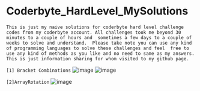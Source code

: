 # Coderbyte_HardLevel_MySolutions

`This is just my naive solutions for coderbyte hard level challenge codes from my coderbyte account. All challenges took me beyond 30 minutes to a couple of hours and 
 sometimes a few days to a couple of weeks to solve and understand.  Please take note you can use any kind of programming languages to solve these challenges and feel 
 free to use any kind of methods as you like and no need to same as my answers.
 This is just information sharing for whom visited to my github page. `


`[1] Bracket Combinations`
![image](https://github.com/Thein-Naing/Coderbyte_HardLevel_MySolutions/assets/117463446/e6a8da4d-52cf-464b-b809-e1440d9bb767)
![image](https://github.com/Thein-Naing/Coderbyte_HardLevel_MySolutions/assets/117463446/2dd3092c-f894-4c1f-a21a-d4bd4ec373e5)

`[2]ArrayRotation`
![image](https://github.com/Thein-Naing/Coderbyte_HardLevel_MySolutions/assets/117463446/2a62b03c-4ebb-4db0-9886-6f5b9211704e)


